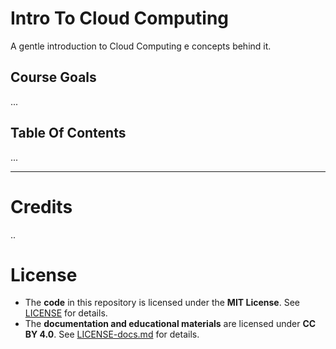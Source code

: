 # Intro To Cloud Computing
 A gentle introduction to Cloud Computing e concepts behind it.

 ## Course Goals
 ...

 ## Table Of Contents
 ...

---
 # Credits
..

# License  
- The **code** in this repository is licensed under the **MIT License**. See [LICENSE](LICENSE) for details.  
- The **documentation and educational materials** are licensed under **CC BY 4.0**. See [LICENSE-docs.md](LICENSE-docs.md) for details.  
